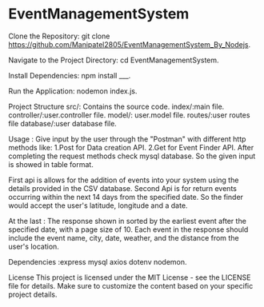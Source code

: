 # EventManagementSystem
Clone the Repository: git clone https://github.com/Manipatel2805/EventManagementSystem_By_Nodejs.

Navigate to the Project Directory: cd EventManagementSystem.

Install Dependencies: npm install ___.

Run the Application: nodemon index.js.

Project Structure src/: Contains the source code. index/:main file. controller/:user.controller file. model/: user.model file. routes/:user routes file database/:user database file.

Usage : Give input by the user through the "Postman" with different http methods like:
1.Post for Data creation API.
2.Get for Event Finder API.
After completing the request methods check mysql database. So the given input is showed in table format.

First api is allows for the addition of events into your system using the details provided in the CSV database.
Second Api is for return events occurring within the next 14 days from the specified date. So the finder would accept the user's latitude, longitude and a date.

At the last : The response shown in sorted by the earliest event after the specified date, with a page size of 10.
Each event in the response should include the event name, city, date, weather, and the distance from the user's location.

Dependencies :express mysql axios dotenv nodemon.

License This project is licensed under the MIT License - see the LICENSE file for details. Make sure to customize the content based on your specific project details.
